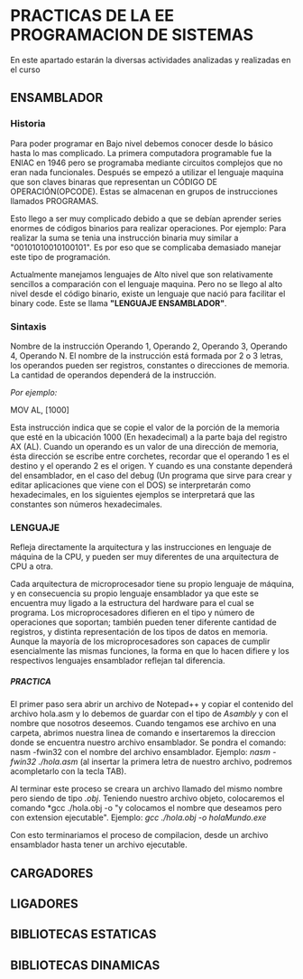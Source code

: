 # PRACTICAS DE LA EE PROGRAMACION DE SISTEMAS
En este apartado estarán la diversas actividades analizadas y realizadas en el curso

## ENSAMBLADOR
### Historia
Para poder programar en Bajo nivel debemos conocer desde lo básico hasta lo mas complicado.
La primera computadora programable fue la ENIAC en 1946 pero se programaba mediante circuitos complejos que no eran nada funcionales. Después se empezó a utilizar el lenguaje maquina que son claves binaras que representan un CÓDIGO DE OPERACIÓN(OPCODE). Estas se almacenan en grupos de instrucciones llamados PROGRAMAS.

Esto llego a ser muy complicado debido a que se debían aprender series enormes de códigos binarios para realizar operaciones. Por ejemplo:
Para realizar la suma se tenia una instrucción binaria muy similar a "00101010010100101". Es por eso que se complicaba demasiado manejar este tipo de programación.

Actualmente manejamos lenguajes de Alto nivel que son relativamente sencillos a comparación con el lenguaje maquina. Pero no se llego al alto nivel desde el código binario, existe un lenguaje que nació para facilitar el binary code. Este se llama **"LENGUAJE ENSAMBLADOR"**.

### Sintaxis
Nombre de la instrucción Operando 1, Operando 2, Operando 3, Operando 4, Operando N. 
El nombre de la instrucción está formada por 2 o 3 letras, los operandos pueden ser registros, constantes o direcciones de memoria. La cantidad de operandos dependerá de la instrucción.

*Por ejemplo:*

MOV AL, [1000]

Esta instrucción indica que se copie el valor de la porción de la memoria que esté en la ubicación 1000 (En hexadecimal) a la parte baja del registro AX (AL). Cuando un operando es un valor de una dirección de memoria, ésta dirección se escribe entre corchetes, recordar que el operando 1 es el destino y el operando 2 es el origen. Y cuando es una constante dependerá del ensamblador, en el caso del debug (Un programa que sirve para crear y editar aplicaciones que viene con el DOS) se interpretarán como hexadecimales, en los siguientes ejemplos se interpretará que las constantes son números hexadecimales.

### LENGUAJE
Refleja directamente la arquitectura y las instrucciones en lenguaje de máquina de la CPU, y pueden ser muy diferentes de una arquitectura de CPU a otra.

Cada arquitectura de microprocesador tiene su propio lenguaje de máquina, y en consecuencia su propio lenguaje ensamblador ya que este se encuentra muy ligado a la estructura del hardware para el cual se programa. Los microprocesadores difieren en el tipo y número de operaciones que soportan; también pueden tener diferente cantidad de registros, y distinta representación de los tipos de datos en memoria. Aunque la mayoría de los microprocesadores son capaces de cumplir esencialmente las mismas funciones, la forma en que lo hacen difiere y los respectivos lenguajes ensamblador reflejan tal diferencia.

##### *PRACTICA*

El primer paso sera abrir un archivo de Notepad++ y copiar el contenido del archivo hola.asm y lo debemos de guardar con el tipo de *Asambly* y con el nombre que nosotros deseemos.
Cuando tengamos ese archivo en una carpeta, abrimos nuestra linea de comando e insertaremos la direccion donde se encuentra nuestro archivo ensamblador. Se pondra el comando: nasm -fwin32 con el nombre del archivo ensamblador.
Ejemplo: *nasm -fwin32 ./hola.asm* (al insertar la primera letra de nuestro archivo, podremos acompletarlo con la tecla TAB).

Al terminar este proceso se creara un archivo llamado del mismo nombre pero siendo de tipo *.obj*.
Teniendo nuestro archivo objeto, colocaremos el comando *gcc ./hola.obj -o "y colocamos el nombre que deseamos pero con extension ejecutable".
Ejemplo: *gcc ./hola.obj -o holaMundo.exe*

Con esto terminariamos el proceso de compilacion, desde un archivo ensamblador hasta tener un archivo ejecutable.



## CARGADORES


## LIGADORES


## BIBLIOTECAS ESTATICAS


## BIBLIOTECAS DINAMICAS
